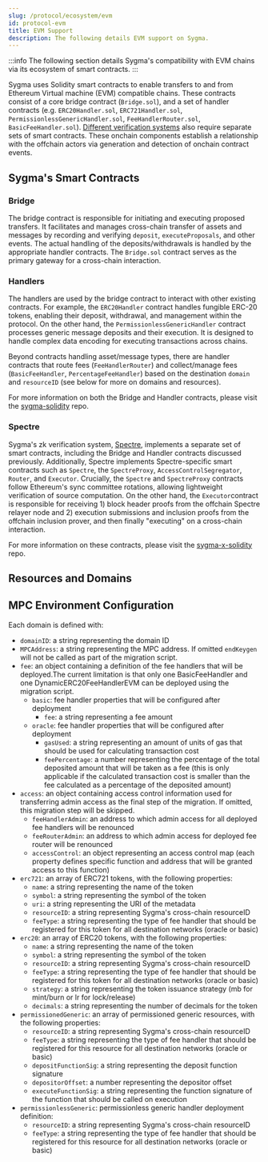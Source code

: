 ```yaml
---
slug: /protocol/ecosystem/evm
id: protocol-evm
title: EVM Support
description: The following details EVM support on Sygma.
---
```


:::info
The following section details Sygma's compatibility with EVM chains via its ecosystem of smart contracts. 
:::

Sygma uses Solidity smart contracts to enable transfers to and from Ethereum Virtual machine (EVM) compatible chains. These contracts consist of a core bridge contract (`Bridge.sol`), and a set of handler contracts (e.g. `ERC20Handler.sol`, `ERC721Handler.sol`, `PermissionlessGenericHandler.sol`, `FeeHandlerRouter.sol`, `BasicFeeHandler.sol`). [Different verification systems](../../02-Tailored-Security/01-index.md) also require separate sets of smart contracts. These onchain components establish a relationship with the offchain actors via generation and detection of onchain contract events. 

## Sygma's Smart Contracts

### Bridge 

The bridge contract is responsible for initiating and executing proposed transfers. It facilitates and manages cross-chain transfer of assets and messages by recording and verifying `deposit`, `executeProposals`, and other events. The actual handling of the deposits/withdrawals is handled by the appropriate handler contracts. The `Bridge.sol` contract serves as the primary gateway for a cross-chain interaction. 

### Handlers

The handlers are used by the bridge contract to interact with other existing contracts. For example, the `ERC20Handler` contract handles fungible ERC-20 tokens, enabling their deposit, withdrawal, and management within the protocol. On the other hand, the `PermissionlessGenericHandler` contract processes generic message deposits and their execution. It is designed to handle complex data encoding for executing transactions across chains.

Beyond contracts handling asset/message types, there are handler contracts that route fees (`FeeHandlerRouter`) and collect/manage fees (`BasicFeeHandler`, `PercentageFeeHandler`) based on the destination `domain` and `resourceID` (see below for more on domains and resources).

For more information on both the Bridge and Handler contracts, please visit the [sygma-solidity](https://github.com/sygmaprotocol/sygma-solidity) repo.

### Spectre

Sygma's zk verification system, [Spectre](../../02-Tailored-Security/03-Spectre/01-spectre-intro.md), implements a separate set of smart contracts, including the Bridge and Handler contracts discussed previously. Additionally, Spectre implements Spectre-specific smart contracts such as `Spectre`, the `SpectreProxy`, `AccessControlSegregator`, `Router`, and `Executor`.  Crucially, the `Spectre` and `SpectreProxy` contracts follow Ethereum's sync committee rotations, allowing lightweight verification of source computation. On the other hand, the `Executor`contract is responsible for receiving 1) block header proofs from the offchain Spectre relayer node and 2) execution submissions and inclusion proofs from the offchain inclusion prover, and then finally "executing" on a cross-chain interaction. 

For more information on these contracts, please visit the [sygma-x-solidity](https://github.com/sygmaprotocol/sygma-x-solidity) repo.

## Resources and Domains 



## MPC Environment Configuration

Each domain is defined with:

- `domainID`: a string representing the domain ID
- `MPCAddress`: a string representing the MPC address. If omitted `endKeygen` will not be called as part of the migration script.
- `fee`: an object containing a definition of the fee handlers that will be deployed.The current limitation is that only one BasicFeeHandler and one DynamicERC20FeeHandlerEVM can be deployed using the migration script.
  - `basic`: fee handler properties that will be configured after deployment
    - `fee`: a string representing a fee amount
  - `oracle`: fee handler properties that will be configured after deployment
    - `gasUsed`: a string representing an amount of units of gas that should be used for calculating transaction cost
    - `feePercentage`: a number representing the percentage of the total deposited amount that will be taken as a fee (this is only applicable if the calculated transaction cost is smaller than the fee calculated as a percentage of the deposited amount)
- `access`: an object containing access control information used for transferring admin access as the final step of the migration. If omitted, this migration step will be skipped.
  - `feeHandlerAdmin`: an address to which admin access for all deployed fee handlers will be renounced
  - `feeRouterAdmin`: an address to which admin access for deployed fee router will be renounced
  - `accessControl`: an object representing an access control map (each property defines specific function and address that will be granted access to this function)
- `erc721`: an array of ERC721 tokens, with the following properties:
  - `name`: a string representing the name of the token
  - `symbol`: a string representing the symbol of the token
  - `uri`: a string representing the URI of the metadata
  - `resourceID`: a string representing Sygma's cross-chain resourceID
  - `feeType`: a string representing the type of fee handler that should be registered for this token for all destination networks (oracle or basic)
- `erc20`: an array of ERC20 tokens, with the following properties:
  - `name`: a string representing the name of the token
  - `symbol`: a string representing the symbol of the token
  - `resourceID`: a string representing Sygma's cross-chain resourceID
  - `feeType`: a string representing the type of fee handler that should be registered for this token for all destination networks (oracle or basic)
  - `strategy`: a string representing the token issuance strategy (mb for mint/burn or lr for lock/release)
  - `decimals`: a string representing the number of decimals for the token
- `permissionedGeneric`: an array of permissioned generic resources, with the following properties:
  - `resourceID`: a string representing Sygma's cross-chain resourceID
  - `feeType`: a string representing the type of fee handler that should be registered for this resource for all destination networks (oracle or basic)
  - `depositFunctionSig`: a string representing the deposit function signature
  - `depositorOffset`: a number representing the depositor offset
  - `executeFunctionSig`: a string representing the function signature of the function that should be called on execution
- `permissionlessGeneric`: permissionless generic handler deployment definition:
  - `resourceID`: a string representing Sygma's cross-chain resourceID
  - `feeType`: a string representing the type of fee handler that should be registered for this resource for all destination networks (oracle or basic)